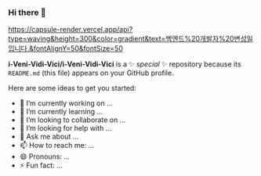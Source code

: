 ### Hi there 👋

https://capsule-render.vercel.app/api?type=waving&height=300&color=gradient&text=백엔드%20개발자%20변성일입니다.&fontAlignY=50&fontSize=50

**i-Veni-Vidi-Vici/i-Veni-Vidi-Vici** is a ✨ _special_ ✨ repository because its `README.md` (this file) appears on your GitHub profile.

Here are some ideas to get you started:

- 🔭 I’m currently working on ...
- 🌱 I’m currently learning ...
- 👯 I’m looking to collaborate on ...
- 🤔 I’m looking for help with ...
- 💬 Ask me about ...
- 📫 How to reach me: ...
- 😄 Pronouns: ...
- ⚡ Fun fact: ...

